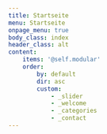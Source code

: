 ```yaml
---
title: Startseite
menu: Startseite
onpage_menu: true
body_class: index
header_class: alt
content:
    items: '@self.modular'
    order:
        by: default
        dir: asc
        custom:
            - _slider
            - _welcome
            - _categories
            - _contact
---
```


